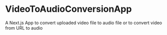 # VideoToAudioConversionApp
A Next.js App to convert uploaded video file to audio file or to convert video from URL to audio
